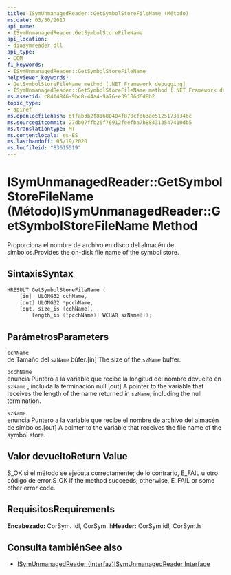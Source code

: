 ```yaml
---
title: ISymUnmanagedReader::GetSymbolStoreFileName (Método)
ms.date: 03/30/2017
api_name:
- ISymUnmanagedReader.GetSymbolStoreFileName
api_location:
- diasymreader.dll
api_type:
- COM
f1_keywords:
- ISymUnmanagedReader::GetSymbolStoreFileName
helpviewer_keywords:
- GetSymbolStoreFileName method [.NET Framework debugging]
- ISymUnmanagedReader::GetSymbolStoreFileName method [.NET Framework debugging]
ms.assetid: c84f4846-9bc8-44a4-9a76-e39106d6d8b2
topic_type:
- apiref
ms.openlocfilehash: 6ffab3b2f81680404f870cfd63ae5125173a346c
ms.sourcegitcommit: 27db07ffb26f76912feefba7b884313547410db5
ms.translationtype: MT
ms.contentlocale: es-ES
ms.lasthandoff: 05/19/2020
ms.locfileid: "83615519"
---
```

# <a name="isymunmanagedreadergetsymbolstorefilename-method"></a><span data-ttu-id="205bc-102">ISymUnmanagedReader::GetSymbolStoreFileName (Método)</span><span class="sxs-lookup"><span data-stu-id="205bc-102">ISymUnmanagedReader::GetSymbolStoreFileName Method</span></span>
<span data-ttu-id="205bc-103">Proporciona el nombre de archivo en disco del almacén de símbolos.</span><span class="sxs-lookup"><span data-stu-id="205bc-103">Provides the on-disk file name of the symbol store.</span></span>  
  
## <a name="syntax"></a><span data-ttu-id="205bc-104">Sintaxis</span><span class="sxs-lookup"><span data-stu-id="205bc-104">Syntax</span></span>  
  
```cpp  
HRESULT GetSymbolStoreFileName (  
    [in]  ULONG32 cchName,  
    [out] ULONG32 *pcchName,  
    [out, size_is (cchName),  
        length_is (*pcchName)] WCHAR szName[]);  
```  
  
## <a name="parameters"></a><span data-ttu-id="205bc-105">Parámetros</span><span class="sxs-lookup"><span data-stu-id="205bc-105">Parameters</span></span>  
 `cchName`  
 <span data-ttu-id="205bc-106">de Tamaño del `szName` búfer.</span><span class="sxs-lookup"><span data-stu-id="205bc-106">[in] The size of the `szName` buffer.</span></span>  
  
 `pcchName`  
 <span data-ttu-id="205bc-107">enuncia Puntero a la variable que recibe la longitud del nombre devuelto en `szName` , incluida la terminación null.</span><span class="sxs-lookup"><span data-stu-id="205bc-107">[out] A pointer to the variable that receives the length of the name returned in `szName`, including the null termination.</span></span>  
  
 `szName`  
 <span data-ttu-id="205bc-108">enuncia Puntero a la variable que recibe el nombre de archivo del almacén de símbolos.</span><span class="sxs-lookup"><span data-stu-id="205bc-108">[out] A pointer to the variable that receives the file name of the symbol store.</span></span>  
  
## <a name="return-value"></a><span data-ttu-id="205bc-109">Valor devuelto</span><span class="sxs-lookup"><span data-stu-id="205bc-109">Return Value</span></span>  
 <span data-ttu-id="205bc-110">S_OK si el método se ejecuta correctamente; de lo contrario, E_FAIL u otro código de error.</span><span class="sxs-lookup"><span data-stu-id="205bc-110">S_OK if the method succeeds; otherwise, E_FAIL or some other error code.</span></span>  
  
## <a name="requirements"></a><span data-ttu-id="205bc-111">Requisitos</span><span class="sxs-lookup"><span data-stu-id="205bc-111">Requirements</span></span>  
 <span data-ttu-id="205bc-112">**Encabezado:** CorSym. idl, CorSym. h</span><span class="sxs-lookup"><span data-stu-id="205bc-112">**Header:** CorSym.idl, CorSym.h</span></span>  
  
## <a name="see-also"></a><span data-ttu-id="205bc-113">Consulta también</span><span class="sxs-lookup"><span data-stu-id="205bc-113">See also</span></span>

- [<span data-ttu-id="205bc-114">ISymUnmanagedReader (Interfaz)</span><span class="sxs-lookup"><span data-stu-id="205bc-114">ISymUnmanagedReader Interface</span></span>](isymunmanagedreader-interface.md)
